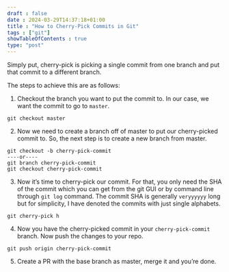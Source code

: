 ```yaml
--- 
draft : false
date : 2024-03-29T14:37:18+01:00
title : "How to Cherry-Pick Commits in Git"
tags : ["git"]
showTableOfContents : true
type: "post"
---
```


Simply put, cherry-pick is picking a single commit from one branch and put that commit to a different branch.

The steps to achieve this are as follows:

1. Checkout the branch you want to put the commit to. In our case, we want the commit to go to `master`.
```
git checkout master
```

2. Now we need to create a branch off of master to put our cherry-picked commit to. So, the next step is to create a new branch from master.
```
git checkout -b cherry-pick-commit
----or----
git branch cherry-pick-commit
git checkout cherry-pick-commit
```

3. Now it’s time to cherry-pick our commit. For that, you only need the SHA of the commit which you can get from the git GUI or by command line through `git log` command. The commit SHA is generally `veryyyyyy` long but for simplicity, I have denoted the commits with just single alphabets.
```
git cherry-pick h
```

4. Now you have the cherry-picked commit in your `cherry-pick-commit` branch. Now push the changes to your repo.
```
git push origin cherry-pick-commit
```

5. Create a PR with the base branch as master, merge it and you’re done.